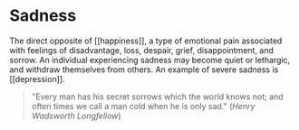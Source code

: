 # Sadness
The direct opposite of [[happiness]], a type of emotional pain associated with feelings of disadvantage, loss, despair, grief, disappointment, and sorrow. An individual experiencing sadness may become quiet or lethargic, and withdraw themselves from others. An example of severe sadness is [[depression]].

> "Every man has his secret sorrows which the world knows not; and often times we call a man cold when he is only sad."
> (*Henry Wadsworth Longfellow*)